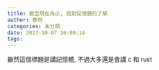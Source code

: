 ```yaml
---
title: 截至現在為止, 我對記憶體的了解
author: 春雨
categories: 未分類
date: 2023-10-07 16:09:14
tags:
---
```


雖然這個標題是講記憶體, 不過大多還是會講 c 和 rust